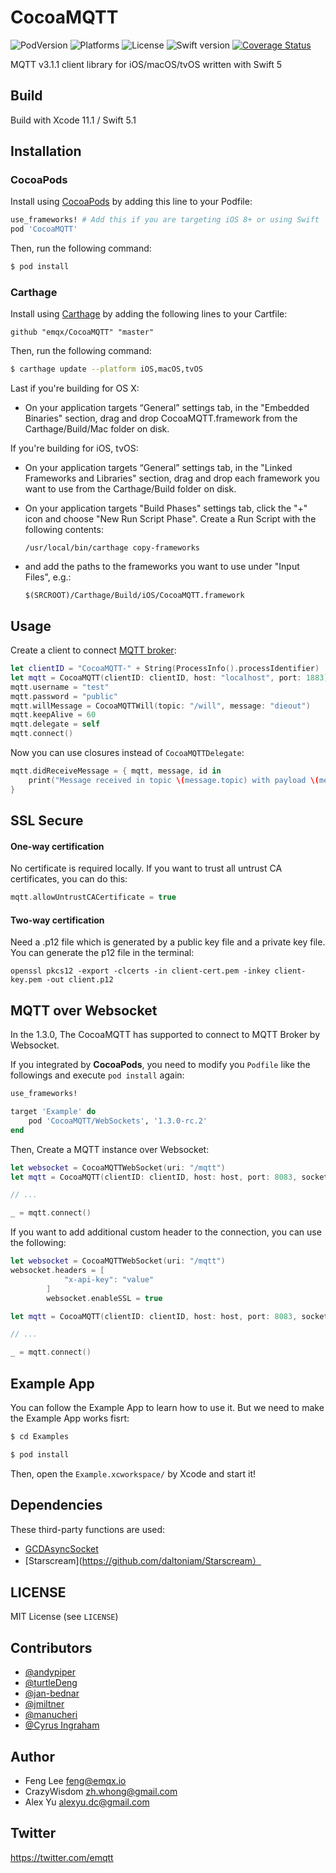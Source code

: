 # CocoaMQTT

![PodVersion](https://img.shields.io/cocoapods/v/CocoaMQTT.svg)
![Platforms](https://img.shields.io/cocoapods/p/CocoaMQTT.svg)
![License](https://img.shields.io/cocoapods/l/BadgeSwift.svg?style=flat)
![Swift version](https://img.shields.io/badge/swift-5-orange.svg)
[![Coverage Status](https://coveralls.io/repos/github/emqx/CocoaMQTT/badge.svg?branch=master)](https://coveralls.io/github/emqx/CocoaMQTT?branch=master)

MQTT v3.1.1 client library for iOS/macOS/tvOS  written with Swift 5


## Build

Build with Xcode 11.1 / Swift 5.1


## Installation
### CocoaPods

Install using [CocoaPods](http://cocoapods.org) by adding this line to your Podfile:

```ruby
use_frameworks! # Add this if you are targeting iOS 8+ or using Swift
pod 'CocoaMQTT'  
```

Then, run the following command:

```bash
$ pod install
```

### Carthage
Install using [Carthage](https://github.com/Carthage/Carthage) by adding the following lines to your Cartfile:

```
github "emqx/CocoaMQTT" "master"
```

Then, run the following command:

```bash
$ carthage update --platform iOS,macOS,tvOS
```

Last if you're building for OS X:

- On your application targets “General” settings tab, in the "Embedded Binaries" section, drag and drop CocoaMQTT.framework from the Carthage/Build/Mac folder on disk.

If you're building for iOS, tvOS:

- On your application targets “General” settings tab, in the "Linked Frameworks and Libraries" section, drag and drop each framework you want to use from the Carthage/Build folder on disk.

- On your application targets "Build Phases" settings tab, click the "+" icon and choose "New Run Script Phase". Create a Run Script with the following contents: 

    ```
    /usr/local/bin/carthage copy-frameworks
    ```

- and add the paths to the frameworks you want to use under "Input Files", e.g.:

    ```
    $(SRCROOT)/Carthage/Build/iOS/CocoaMQTT.framework
    ```

## Usage

Create a client to connect [MQTT broker](https://www.emqx.io/products/broker):

```swift
let clientID = "CocoaMQTT-" + String(ProcessInfo().processIdentifier)
let mqtt = CocoaMQTT(clientID: clientID, host: "localhost", port: 1883)
mqtt.username = "test"
mqtt.password = "public"
mqtt.willMessage = CocoaMQTTWill(topic: "/will", message: "dieout")
mqtt.keepAlive = 60
mqtt.delegate = self
mqtt.connect()
```

Now you can use closures instead of `CocoaMQTTDelegate`:

```swift 
mqtt.didReceiveMessage = { mqtt, message, id in
	print("Message received in topic \(message.topic) with payload \(message.string!)")           
}
```

## SSL Secure

#### One-way certification

No certificate is required locally.
If you want to trust all untrust CA certificates, you can do this:

```swift
mqtt.allowUntrustCACertificate = true
```

#### Two-way certification

Need a .p12 file which is generated by a public key file and a private key file. You can generate the p12 file in the terminal:

```
openssl pkcs12 -export -clcerts -in client-cert.pem -inkey client-key.pem -out client.p12
```

## MQTT over Websocket

In the 1.3.0, The CocoaMQTT has supported to connect to MQTT Broker by Websocket.

If you integrated by **CocoaPods**, you need to modify you `Podfile` like the followings and execute `pod install` again:

```ruby
use_frameworks!

target 'Example' do
    pod 'CocoaMQTT/WebSockets', '1.3.0-rc.2'
end

```

Then, Create a MQTT instance over Websocket:

```swift
let websocket = CocoaMQTTWebSocket(uri: "/mqtt")
let mqtt = CocoaMQTT(clientID: clientID, host: host, port: 8083, socket: websocket)

// ...

_ = mqtt.connect()

```

If you want to add additional custom header to the connection, you can use the following:

```swift
let websocket = CocoaMQTTWebSocket(uri: "/mqtt")
websocket.headers = [
            "x-api-key": "value"
        ]
        websocket.enableSSL = true

let mqtt = CocoaMQTT(clientID: clientID, host: host, port: 8083, socket: websocket)

// ...

_ = mqtt.connect()
```

## Example App

You can follow the Example App to learn how to use it. But we need to make the Example App works fisrt:

```bash
$ cd Examples

$ pod install
```

Then, open the `Example.xcworkspace/` by Xcode and start it!


## Dependencies


These third-party functions are used:

* [GCDAsyncSocket](https://github.com/robbiehanson/CocoaAsyncSocket)
* [Starscream](https://github.com/daltoniam/Starscream）


## LICENSE

MIT License (see `LICENSE`)

## Contributors

* [@andypiper](https://github.com/andypiper)
* [@turtleDeng](https://github.com/turtleDeng)
* [@jan-bednar](https://github.com/jan-bednar)
* [@jmiltner](https://github.com/jmiltner)
* [@manucheri](https://github.com/manucheri)
* [@Cyrus Ingraham](https://github.com/cyrusingraham)

## Author

- Feng Lee <feng@emqx.io>
- CrazyWisdom <zh.whong@gmail.com>
- Alex Yu <alexyu.dc@gmail.com>


## Twitter

https://twitter.com/emqtt

